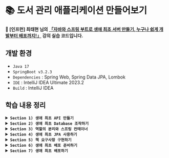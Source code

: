# 📚 도서 관리 애플리케이션 만들어보기
#### 📣 [인프런] 최태현 님의 [「자바와 스프링 부트로 생애 최초 서버 만들기, 누구나 쉽게 개발부터 배포까지!」](https://inf.run/Hywa) 강의 실습 코드입니다.

## 개발 환경
* `Java 17`
* `SpringBoot v3.2.3`
* `Dependencies` : Spring Web, Spring Data JPA, Lombok
* `IDE` : IntelliJ IDEA Ultimate 2023.2
* `Build` : IntelliJ IDEA

## 학습 내용 정리

<details>
  
**<summary> `Section 1) 생애 최초 API 만들기` </summary>**
### ✔️ 스프링 프로젝트 시작하기
#### 스프링 프로젝트를 시작하는 첫 번째 방법
* 이미 만들어져 있는 스프링 프로젝트를 다운받아 IntelliJ를 통해 열기
* 다운로드가 완료되면, LibraryAppApplication 클래스를 찾아 실행 (경로 : src/main/java/패키지명/LibraryAppApplication.java)


#### 스프링 프로젝트를 시작하는 두 번째 방법
* [spring initializr](https://start.spring.io/) 이용하기
  ##### 1️⃣ 빌드 툴 설정
  ##### 2️⃣ 언어 선택
  ##### 3️⃣ 스프링 부트 버전 선택
  * 옆에 알파벳이 붙지 않은 가장 최신 버전 선택하기 ➡️ 알파벳이 붙어있다는 의미는 아직 개발 중이거나 테스트 중인 오픈베타버전으로 안정성이 떨어질 수 있음
  ##### 4️⃣ 프로젝트 메타 데이터 작성
  * Group : 프로젝트 그룹
  * Artifact : 최종 결과물의 이름
  * Name : 프로젝트 이름
  * Description : 프로젝트 설명
  * Package name : 패키지 이름
  * Packaging : 패키징 방법 (➡️ Spring Boot는 톰캣이 내장되어 있어 Jar 선택)
  * Java : 자바 버전
  ##### 5️⃣ 의존성 설정
  * 프로젝트에서 사용하는 라이브러리/프레임워크 설정
    * 📚 라이브러리 : 프로그래밍을 개발할 때 미리 만들어져 있는 기능을 가져다 사용하는 것
    * 📚 프레임워크 : 프로그래밍을 개발할 때 미리 만들어져 있는 구조에 코드를 가져다 끼워 넣는 것

  이렇게 설정을 모두 마쳤으면, Generate를 눌러 프로젝트를 만들어주자. 다운로드 된 압축 파일을 해제하고 적절한 위치로 옮겨 IntelliJ로 열어주면 된다 !

### ✔️ @SpringBootApplication과 서버
LibraryAppApplication 클래스를 살펴보자.

```java
@SpringBootApplication
public class LibraryAppApplication {
  public static void main(String[] args) {
    SpringApplication.run(LibraryAppApplication.class, args);
  }
}
```
* `@SpringBootApplication` : 스프링을 실행시키기 위해 필요한 다양한 설정들을 자동으로 해주는 어노테이션
* `class` : Java에서 모든 코드는 class 안에 있어야 하고, static 메서드인 main 메서드가 이 안에 존재
* `SpringApplication.run(LibraryAppApplication.class, args);` : 서버를 실행하는 코드

#### 🙋🏻 서버란 무엇일까?
* 어떠한 기능을 제공하는 프로그램
* 클라이언트로부터 요청을 받아 결과 반환

### ✔️ 클라이언트가 컴퓨터를 통해 서버에 요청하는 과정 알아보기
#### 🙋🏻 네트워크란 무엇일까? 
<p>네트워크를 이해하기 위해 A 부족과 B 부족이 존재하는 이세계를 생각해보자. </p>
<p>이세계는 주소 체계와 택배 시스템이 잘 발달되어 있어 주소를 통해 택배를 보낼 수 있다고 하자.</p>

```text
B부족 감자동 곰로 13번길 2에 사는 둘째  
```

<p>하지만 이렇게 복잡한 주소 체계는 외우기 어렵다 💦 '파란집에 사는 둘째'라고 더 간단하게 부를 수 있다.</p>

<p>이세계 뿐만 아니라 현실 세계도 마찬가지다 ! 현실 세계의 컴퓨터는 각각 고유 주소 (IP)를 가지고 있다. 그리고 택배 시스템처럼 인터넷이 잘 발달되어 있어 우리는 인터넷을 통해 데이터를 주고 받을 수 있다.</p>

```text
IP 244.66.51.9, port : 3000 
```
<p>여기서 port 번호는 '파란집에 사는 둘째'이고, IP는 자세한 주소를 나타낸다. </p>
<p>BUT, 우리는 인터넷에 접속할 때 일반적으로 IP 주소와 port 번호를 입력하지 않는다. 아래와 같이 도메인 이름을 입력하여 접속할 것이다. (➡️ DNS : Domain Name System)</p>

```text
spring.com:3000 
```

### ✔️ HTTP와 API란 무엇인가?!
#### 🙋🏻 HTTP는 무엇일까?
<p>우리는 택배를 보내려면 운송장이라는 표준이 있어야 한다.</p>

```text
내놓아라 파란집 둘째, 포션 빨강색 2개
```

* `내놓아라` : 운송장을 받는 사람에게 요청하는 **행위**
* `파란집` : 운송장이 가는 집
* `둘째` : 운송장을 받는 사람
* `포션` : 운송장을 받는 사람에게 원하는 **자원**
* `빨강색 2개` : 자원의 세부 조건

여기서 행위와 자원은 빨간집에 운송장을 보내기 전에 **약속**해야 한다.

<p>현실 세계에도 데이터를 받는 표준인 HTTP(HyperText Transfer Protocol)가 존재한다. </p>

#### 예시 1️⃣

  ```text
  GET /portion?color=red&count=2
  Host: spring.com:3000
  ```
  
  * `GET` : HTTP 요청을 받는 컴퓨터에게 요청하는 행위 (**HTTP Method**)
  * `/portion` : HTTP 요청을 받는 컴퓨터에게 원하는 자원 (**Path**)
  * `?`, `&` : 구분 기호
  * `color=red`, `count=2` : 자원의 세부 조건 (**Query String**)
  * `Host: spring.com:3000` : HTTP 요청을 받는 컴퓨터와 프로그램 정보

#### 예시 2️⃣

  ```text
  POST /oak/leather
  Host: spring.com:3000

  오크가죽정보
  ```
  
  * `POST` : HTTP 요청을 받는 컴퓨터에게 요청하는 행위 (**HTTP Method**)
  * `/oak/leather` : HTTP 요청을 받는 컴퓨터에게 원하는 자원 (**Path**)
  * `오크가죽정보` : 실제 저장할 오크 가죽 정보 (**Body**)
  * `Host: spring.com:3000` : HTTP 요청을 받는 컴퓨터와 프로그램 정보

  현실 세계에서도 마찬가지로 행위와 자원은 HTTP 요청을 보내기 전에 약속해야 한다.

#### 📚 정리
* 정보를 보내는 방법 2가지 존재 (➡️ Query String & Body)
  * `GET`(데이터 요청), `DELETE`(데이터 삭제) : Query String
  * `POST`(데이터 저장), `PUT`(데이터 수정) : Body

#### 🙋🏻 API(Application Programming Interface)는 무엇일까?
<p>클라이언트와 서버는 HTTP를 주고 받으며 기능을 수행하는데, 이때 정해진 규칙을 의미하는 API</p>

##### HTTP 요청 문법
* 첫째줄 : HTTP Method와 Path, (Query)를 작성하고 필요하다면 HTTP Version도 작성
* 둘째줄 : Header 영역으로, 어디로 보낼지 도메인 + 포트 번호로 Host 작성 (여러 줄 가능)
* Body가 있을 경우, 한 줄 띄우고 작성 (여러 줄 가능)

##### URL (Uniform Resource Locator)

```text
프로토콜://도메인(혹은 IP주소):포트번호/자원경로?쿼리(추가정보)
```

##### HTTP 응답
<p>우리는 HTTP 요청 방법에 대해 살펴보았다.</p>

#### 🙋🏻 그럼 들어온 요청에 대한 응답은 어떻게 하는 걸까?
* `서버` : 요청에 대한 응답을 제공하는 컴퓨터
  * ✨ **상태 코드**를 통해 응답
  * 응답시, Body에 추가 정보 담을 수 있음
  * HTTP 요청과 동일한 구조
    * 첫째줄 : 상태 코드
    * 둘째줄 : Header 영역 (여러 줄 가능)
    * Body가 있을 경우, 한 줄 띄우고 작성 (여러 줄 가능)   

* `클라이언트` : 요청을 한 컴퓨터

### ✔️ API 개발하고 테스트하기

<p>API를 개발하기 전에는 API 스펙을 살펴봐야 한다. </p>
<p>HTTP Method와 path를 결정하고, 데이터를 전달하기 위해 쿼리를 사용할 것인지 아니면 바디를 사용할 것인지, 결과는 어떤 형태로 줄 것인지를 고민해서 결정해야 한다.</p>

#### 1️⃣ GET API
  #### ➕ 덧셈 API
  * HTTP Method : `GET`
  * HTTP Path : `/add`
  * 쿼리 사용
    * `int number1`
    * `int number2`
  * 결과 반환
    * `int 쿼리로 들어온 두 숫자의 합`   

  #### 📍 Controller 
  * `@RestController` : 주어진 class를 Controller로 등록 (Controller : API의 진입 지점)
  * `@GetMapping(“/add”)` : 아래 함수를 HTTP Method가 `GET` 이고, HTTP path가 `/add`인 API로 지정
  * `@RequestParam` : 주어진 쿼리를 함수 파라미터로 넣음
    * 단일 타입으로 넣을 수도 있지만, request DTO를 생성하여 객체 넣기도 가능 (➡️ 이때 어노테이션 생략) 

#### 2️⃣ POST API
<p>HTTP Body 사용법 연습을 위해 곱셈 기능을 POST로 작성해보자. (원래 POST API는 어떤 값을 저장한다는 의미이기 때문에 적절한 방법은 아니다 😅)</p>
  
  #### ➕ 곱셈 API
  * HTTP Method : `POST`
  * HTTP Path : `/multiply`
  * HTTP Body (JSON)
    
    ```text
    {
      “number1”: 숫자,
      “number2”: 숫자
    }
    ```

    * JSON (**J**ava**S**cript **O**bject **N**otation)
      * 중괄호를 사용하여 `"key": "value"`로 표기하는 객체 표기법
      * 쉼표로 속성 구분
      * Java의 Map<Object, Object>와 유사
  * 결과 반환
    * `Body로 들어온 두 숫자의 곱`   

  #### 📍 Controller 
  * `@PostMapping(“/multiply”)` : 아래 함수를 HTTP Method가 `POST` 이고, HTTP path가 `/multiply`인 API로 지정
  * `@RequestBody` : HTTP Body로 들어오는 JSON을 파라미터로 넘긴 객체(DTO)로 변경
    * DTO에는 JSON의 key값이 명시되어야 하며, 각 속성은 key값과 동일하게, 타입도 value의 타입에 따라 작성 

### ✔️ 도서 관리 어플리케이션 API 개발
#### 주요 기능
* 👤 `사용자`
  * 도서관 사용자를 등록할 수 있습니다.
  * 등록된 사용자 목록을 조회할 수 있습니다.
  * 사용자의 이름을 변경할 수 있습니다.
  * 등록된 사용자를 삭제할 수 있습니다.
 
* 📖 `도서`
  * 도서관에 책을 등록 및 삭제할 수 있습니다.
  * 사용자는 등록된 도서를 대출/반납할 수 있습니다.
    * 다른 사용자가 대여 중인 책은 빌릴 수 없습니다.  

#### 1️⃣ 도서관 사용자 등록 
  #### 👤 유저 생성 API
  * HTTP Method : `POST`
  * HTTP Path : `/user`
  * HTTP Body (JSON)
  
    ```text
      {
        “name”: String (null X),
        “age”: Integer
      }
    ```
    * String : null 허용 ➡️ 검증 로직 필요
    * Integer : null 허용 (int : null 허용 X)
    
  * 결과 반환 X
    * `200 OK` 상태 코드

   
  #### 로직
   ##### 1️⃣ API가 호출
   ##### 2️⃣ User 클래스의 인스턴스 생성
   ##### 3️⃣ 생성한 데이터 List에 저장

   ```java
      @RestController
      public class UserController {
        private final List<User> users = new ArrayList<>();

        @PostMapping("/user")
        public void saveUser(@RequestBody UserCreateRequest request) {
          User newUser = new User(request.getName(), request.getAge());
          users.add(newUser);
        }
      }
   ```

#### 2️⃣ 사용자 목록 조회
  #### 👤 유저 조회 API
  * HTTP Method : `GET`
  * HTTP Path : `/user`
  * 쿼리 : X (➡️ API 호출시, 전체 User 데이터를 줄 것이므로)
  * 결과 반환

    ```text
      [{
        “id”: Long,
        “name”: String (null X),
        “age”: Integer
      }, ...]
    ```
  ##### 🤔 어떻게 결과를 JSON으로 반환할 수 있을까?

  
  ##### 🤔 Id는 무엇일까?
 
</details>


<details>
  
**<summary> `Section 2) 생애 최초 Database 조작하기` </summary>**

</details>


<details>
  
**<summary> `Section 3) 역할의 분리와 스프링 컨테이너` </summary>**

</details>


<details>
  
**<summary> `Section 4) 생애 최초 JPA 사용하기` </summary>**

</details>


<details>
  
**<summary> `Section 5) 책 요구사항 구현하기` </summary>**

</details>


<details>
  
**<summary> `Section 6) 생애 최초 배포 준비하기` </summary>**

</details>


<details>
  
**<summary> `Section 7) 생애 최초 배포하기` </summary>**

</details>
